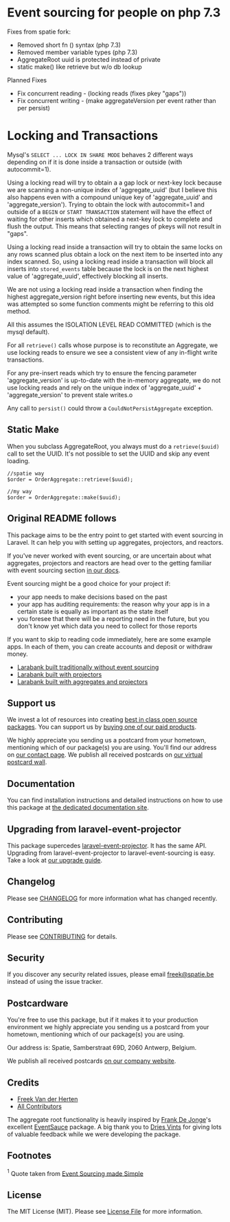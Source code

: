 # Event sourcing for people on php 7.3

Fixes from spatie fork:
* Removed short fn () syntax (php 7.3)
* Removed member variable types (php 7.3)
* AggregateRoot uuid is protected instead of private
* static make() like retrieve but w/o db lookup

Planned Fixes
* Fix concurrent reading - (locking reads (fixes pkey "gaps"))
* Fix concurrent writing - (make aggregateVersion per event rather than per persist)


# Locking and Transactions

Mysql's `SELECT ... LOCK IN SHARE MODE` behaves 2 different ways depending on if it is done inside a transaction or outside (with autocommit=1).

Using a locking read will try to obtain a a gap lock or next-key lock because we are scanning a non-unique index of 'aggregate\_uuid' (but I believe this also happens even with a compound unique key of 'aggregate\_uuid' and 'aggregate\_version').  Trying to obtain the lock with autocommit=1 and outside of a `BEGIN` or `START TRANSACTION` statement will have the effect of waiting for other inserts which obtained a next-key lock to complete and flush the output.  This means that selecting ranges of pkeys will not result in "gaps".

Using a locking read inside a transaction will try to obtain the same locks on any rows scanned plus obtain a lock on the next item to be inserted into any index scanned.  So, using a locking read inside a transaction will block all inserts into `stored_events` table because the lock is on the next highest value of 'aggregate\_uuid', effectively blocking all inserts.

We are not using a locking read inside a transaction when finding the highest aggregate\_version right before inserting new events, but this idea was attempted so some function comments might be referring to this old method.

All this assumes the ISOLATION LEVEL READ COMMITTED (which is the mysql default).

For all `retrieve()` calls whose purpose is to reconstitute an Aggregate, we use locking reads to ensure we see a consistent view of any in-flight write transactions.

For any pre-insert reads which try to ensure the fencing parameter 'aggregate\_version' is up-to-date with the in-memory aggregate, we do not use locking reads and rely on the unique index of 'aggregate\_uuid' + 'aggregate\_version' to prevent stale writes.o

Any call to `persist()` could throw a `CouldNotPersistAggregate` exception.


## Static Make
When you subclass AggregateRoot, you always must do a `retrieve($uuid)` call to set the UUID.  It's not possible to set the UUID and skip any event loading.

```
//spatie way
$order = OrderAggregate::retrieve($uuid);

//my way
$order = OrderAggregate::make($uuid);
```

## Original README follows

This package aims to be the entry point to get started with event sourcing in Laravel. It can help you with setting up aggregates, projectors, and reactors. 

If you've never worked with event sourcing, or are uncertain about what aggregates, projectors and reactors are head over to the getting familiar with event sourcing section [in our docs](https://docs.spatie.be/laravel-event-sourcing/v1/getting-familiar-with-event-sourcing/introduction).

Event sourcing might be a good choice for your project if:

- your app needs to make decisions based on the past
- your app has auditing requirements: the reason why your app is in a certain state is equally as important as the state itself
- you foresee that there will be a reporting need in the future, but you don't know yet which data you need to collect for those reports

If you want to skip to reading code immediately, here are some example apps. In each of them, you can create accounts and deposit or withdraw money. 

- [Larabank built traditionally without event sourcing](https://github.com/spatie/larabank-traditional)
- [Larabank built with projectors](https://github.com/spatie/larabank-event-projector)
- [Larabank built with aggregates and projectors](https://github.com/spatie/larabank-event-projector-aggregates)

## Support us

We invest a lot of resources into creating [best in class open source packages](https://spatie.be/open-source). You can support us by [buying one of our paid products](https://spatie.be/open-source/support-us). 

We highly appreciate you sending us a postcard from your hometown, mentioning which of our package(s) you are using. You'll find our address on [our contact page](https://spatie.be/about-us). We publish all received postcards on [our virtual postcard wall](https://spatie.be/open-source/postcards).

## Documentation

You can find installation instructions and detailed instructions on how to use this package at [the dedicated documentation site](https://docs.spatie.be/laravel-event-sourcing/v1/introduction/).

## Upgrading from laravel-event-projector

This package supercedes [laravel-event-projector](https://github.com/spatie/laravel-event-projector). It has the same API. Upgrading from laravel-event-projector to laravel-event-sourcing is easy. Take a look at [our upgrade guide](UPGRADING.md).

## Changelog

Please see [CHANGELOG](CHANGELOG.md) for more information what has changed recently.

## Contributing

Please see [CONTRIBUTING](CONTRIBUTING.md) for details.

## Security

If you discover any security related issues, please email freek@spatie.be instead of using the issue tracker.

## Postcardware

You're free to use this package, but if it makes it to your production environment we highly appreciate you sending us a postcard from your hometown, mentioning which of our package(s) you are using.

Our address is: Spatie, Samberstraat 69D, 2060 Antwerp, Belgium.

We publish all received postcards [on our company website](https://spatie.be/en/opensource/postcards).

## Credits

- [Freek Van der Herten](https://github.com/freekmurze)
- [All Contributors](../../contributors)

The aggregate root functionality is heavily inspired by [Frank De Jonge](https://twitter.com/frankdejonge)'s excellent [EventSauce](https://eventsauce.io/) package. A big thank you to [Dries Vints](https://github.com/driesvints) for giving lots of valuable feedback while we were developing the package. 

## Footnotes

<a name="footnote1"><sup>1</sup></a> Quote taken from [Event Sourcing made Simple](https://kickstarter.engineering/event-sourcing-made-simple-4a2625113224)

## License

The MIT License (MIT). Please see [License File](LICENSE.md) for more information.
